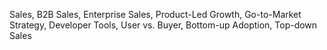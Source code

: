 Sales, B2B Sales, Enterprise Sales, Product-Led Growth, Go-to-Market Strategy, Developer Tools, User vs. Buyer, Bottom-up Adoption, Top-down Sales
